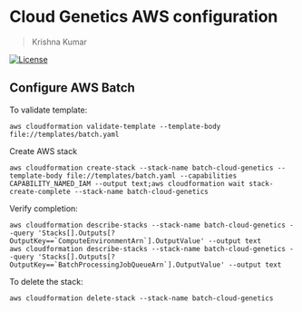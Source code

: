 # Cloud Genetics AWS configuration
> Krishna Kumar

[![License](https://img.shields.io/badge/license-CC--By--SA--4.0-brightgreen.svg)](https://raw.githubusercontent.com/cloudgenetics/aws/main/LICENSE.md)

## Configure AWS Batch
To validate template:
```
aws cloudformation validate-template --template-body file://templates/batch.yaml
```
Create AWS stack
```
aws cloudformation create-stack --stack-name batch-cloud-genetics --template-body file://templates/batch.yaml --capabilities CAPABILITY_NAMED_IAM --output text;aws cloudformation wait stack-create-complete --stack-name batch-cloud-genetics
```

Verify completion:
```
aws cloudformation describe-stacks --stack-name batch-cloud-genetics --query 'Stacks[].Outputs[?OutputKey==`ComputeEnvironmentArn`].OutputValue' --output text
aws cloudformation describe-stacks --stack-name batch-cloud-genetics --query 'Stacks[].Outputs[?OutputKey==`BatchProcessingJobQueueArn`].OutputValue' --output text
```

To delete the stack:
```
aws cloudformation delete-stack --stack-name batch-cloud-genetics
```

